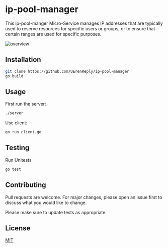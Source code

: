 # ip-pool-manager

This ip-pool-manger Micro-Service manages IP addresses that are typically used to reserve resources for specific users or groups, or to ensure that certain ranges are used for specific purposes.

![overview](https://github.com/UErenReply/ip-pool-manager/blob/main/documentation/business-logic.jpg)

## Installation

```bash
git clone https://github.com/UErenReply/ip-pool-manager
go build 
```

## Usage

First run the server:

```bash
./server
```

Use client:

```bash
go run client.go
```

## Testing

Run Unitests

```bash
go test
```

## Contributing
Pull requests are welcome. For major changes, please open an issue first to discuss what you would like to change.

Please make sure to update tests as appropriate.

## License
[MIT](https://choosealicense.com/licenses/mit/)
